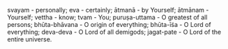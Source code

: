 svayam - personally; eva - certainly; ātmanā - by Yourself; ātmānam - Yourself; vettha - know; tvam - You; puruṣa-uttama - O greatest of all persons; bhūta-bhāvana - O origin of everything; bhūta-īśa - O Lord of everything; deva-deva - O Lord of all demigods; jagat-pate - O Lord of the entire universe.
